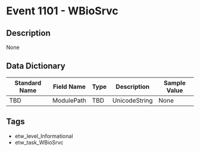 # Event 1101 - WBioSrvc

## Description
None

## Data Dictionary
|Standard Name|Field Name|Type|Description|Sample Value|
|---|---|---|---|---|
|TBD|ModulePath|TBD|UnicodeString|None|None|

## Tags
* etw_level_Informational
* etw_task_WBioSrvc